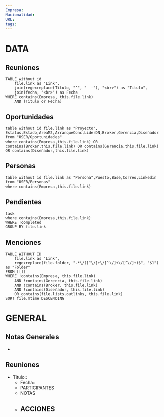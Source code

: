 ```yaml
---
Empresa: 
Nacionalidad: 
URL: 
tags:
---
```

# DATA
## Reuniones
```dataview
TABLE without id 
	file.link as "Link", 
	join(regexreplace(Titulo, "^", "  -"), "<br>") as "Titulo", 
	join(fecha, "<br>") as Fecha
WHERE contains(Empresa, this.file.link) 
	AND (Titulo or Fecha)
```
## Oportunidades
```dataview
table without id file.link as "Proyecto", Estatus,Estado,AreaM2,ArranqueConc,LiderDN,Broker,Gerencia,Diseñador
from "USER/Oportunidades"
where contains(Empresa,this.file.link) OR contains(Broker,this.file.link) OR contains(Gerencia,this.file.link) OR contains(Diseñador,this.file.link)
```
## Personas
```dataview
table without id file.link as "Persona",Puesto,Base,Correo,Linkedin
from "USER/Personas"
where contains(Empresa,this.file.link)
```
## Pendientes
```dataview
task
where contains(Empresa,this.file.link)
WHERE !completed
GROUP BY file.link
```
## Menciones
```dataview
TABLE WITHOUT ID 
	file.link as "Link", 
	regexreplace(file.folder, ".*\/([^\/]+\/[^\/]+\/[^\/]+)$", "$1") as "Folder"
FROM [[]]
WHERE !contains(Empresa, this.file.link) 
	AND !contains(Gerencia, this.file.link) 
	AND !contains(Broker, this.file.link) 
	AND !contains(Diseñador, this.file.link)
	OR contains(file.lists.outlinks, this.file.link)
SORT file.mtime DESCENDING
```
# GENERAL
## Notas Generales
- 
## Reuniones

- Titulo::
	- Fecha::
	- PARTICIPANTES
	- NOTAS
	- ACCIONES
		- 
